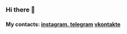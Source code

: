### Hi there 👋

#### My contacts: [instagram.  ](https://www.instagram.com/sergey.verbin/) [telegram](https://t.me/sergey_verbin/) [vkontakte](https://vk.com/sergey.verbin)
